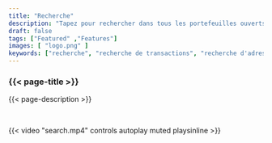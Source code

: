 ```yaml
---
title: "Recherche"
description: "Tapez pour rechercher dans tous les portefeuilles ouverts"
draft: false
tags: ["Featured" ,"Features"]
images: [ "logo.png" ]
keywords: ["recherche", "recherche de transactions", "recherche d'adresse", "portefeuille"]
---
```






### {{< page-title >}} 
{{< page-description >}} 

<br>



{{< video "search.mp4" controls  autoplay muted playsinline >}}